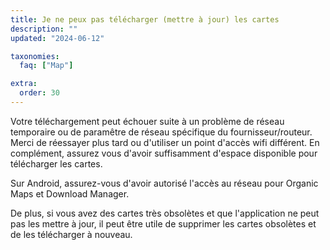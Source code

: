 ```yaml
---
title: Je ne peux pas télécharger (mettre à jour) les cartes
description: ""
updated: "2024-06-12"

taxonomies:
  faq: ["Map"]

extra:
  order: 30
---
```


Votre téléchargement peut échouer suite à un problème de réseau temporaire ou de paramêtre de réseau spécifique du fournisseur/routeur. Merci de réessayer plus tard ou d'utiliser un point d'accès wifi différent. En complément, assurez vous d'avoir suffisamment d'espace disponible pour télécharger les cartes.

Sur Android, assurez-vous d'avoir autorisé l'accès au réseau pour Organic Maps et Download Manager.

De plus, si vous avez des cartes très obsolètes et que l'application ne peut pas les mettre à jour, il peut être utile de supprimer les cartes obsolètes et de les télécharger à nouveau.
